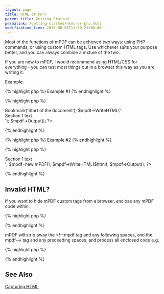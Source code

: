 ```yaml
---
layout: page
title: HTML or PHP?
parent_title: Getting Started
permalink: /getting-started/html-or-php.html
modification_time: 2015-08-05T11:59:25+00:00
---
```




<p>Most of the functions of mPDF can be achieved two ways: using PHP commands, or using custom HTML tags. Use whichever suits your purpose better, and you can always combine a mxture of the two.</p>
<p class="manual_block">If you are new to mPDF, I would recommend using HTML/CSS for everything - you can test most things out in a browser this way as you are writing it.</p>
<p>Example:</p>

{% highlight php %}
Example #1
{% endhighlight %}

{% highlight php %}
<?php

<?php

$mpdf=new mPDF();

$mpdf->Bookmark('Start of the document');

$mpdf->WriteHTML('<div>Section 1 text</div>');

$mpdf->Output();

?>
{% endhighlight %}

{% highlight php %}
Example #2
{% endhighlight %}

{% highlight php %}
<?php

<?php

$html = '<bookmark content="Start of the Document" /><div>Section 1 text</div>';

$mpdf=new mPDF();

$mpdf->WriteHTML($html);

$mpdf->Output();

?>
{% endhighlight %}

<h2>Invalid HTML?</h2>
<p>If you want to hide mPDF custom tags from a browser, enclose any mPDF code within:</p>

{% highlight php %}
<!--mpdf  ..  anything you want to write ...  mpdf-->
{% endhighlight %}

<p>mPDF will strip away the <span class="parameter">&lt;!--mpdf</span> tag and any following spaces, and the <span class="parameter">mpdf--&gt;</span> tag and any preceeding spaces, and process all enclosed code e.g.</p>

{% highlight php %}
<!--mpdf  <htmlheader id="header1"><h2>Section 2</h2></htmlheader>  mpdf-->
{% endhighlight %}

<h2>See Also</h2>
<p><a href="{{ "/what-else-can-i-do/capture-html-output.html" | prepend: site.baseurl }}">Capturing HTML</a></p>
